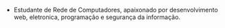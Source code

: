 - Estudante de Rede de Computadores, apaixonado por desenvolvimento web, eletronica, programação e segurança da informação.
